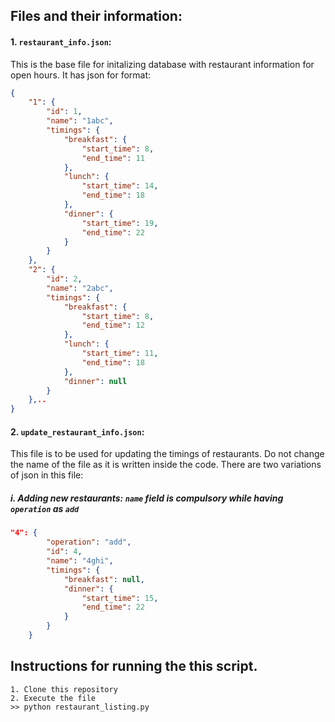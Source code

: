 ## Files and their information:

#### 1. `restaurant_info.json`:
This is the base file for initalizing database with restaurant information for open hours. It has json for format:

```json
{
    "1": {
        "id": 1,
        "name": "1abc",
        "timings": {
            "breakfast": {
                "start_time": 8,
                "end_time": 11
            },
            "lunch": {
                "start_time": 14,
                "end_time": 18
            },
            "dinner": {
                "start_time": 19,
                "end_time": 22
            }
        }
    },
    "2": {
        "id": 2,
        "name": "2abc",
        "timings": {
            "breakfast": {
                "start_time": 8,
                "end_time": 12
            },
            "lunch": {
                "start_time": 11,
                "end_time": 18
            },
            "dinner": null
        }
    },..
}
```

#### 2. `update_restaurant_info.json`:
This file is to be used for updating the timings of restaurants. Do not change the name of the file as it is written inside the code.
There are two variations of json in this file:

##### i. Adding new restaurants: `name` field is compulsory while having `operation` as `add`

```json
"4": {
        "operation": "add",
        "id": 4,
        "name": "4ghi",
        "timings": {
            "breakfast": null,
            "dinner": {
                "start_time": 15,
                "end_time": 22
            }
        }
    }
```

## Instructions for running the this script.

```
1. Clone this repository
2. Execute the file
>> python restaurant_listing.py
```
